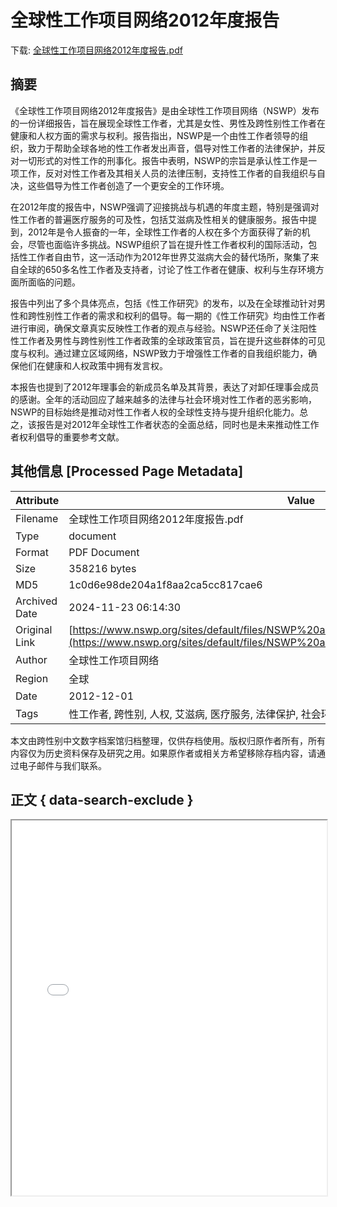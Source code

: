 # 全球性工作项目网络2012年度报告

<!-- tcd_download_link -->
下载: [全球性工作项目网络2012年度报告.pdf](全球性工作项目网络2012年度报告.pdf)
<!-- tcd_download_link_end -->

## 摘要

<!-- tcd_abstract -->
《全球性工作项目网络2012年度报告》是由全球性工作项目网络（NSWP）发布的一份详细报告，旨在展现全球性工作者，尤其是女性、男性及跨性别性工作者在健康和人权方面的需求与权利。报告指出，NSWP是一个由性工作者领导的组织，致力于帮助全球各地的性工作者发出声音，倡导对性工作者的法律保护，并反对一切形式的对性工作的刑事化。报告中表明，NSWP的宗旨是承认性工作是一项工作，反对对性工作者及其相关人员的法律压制，支持性工作者的自我组织与自决，这些倡导为性工作者创造了一个更安全的工作环境。

在2012年度的报告中，NSWP强调了迎接挑战与机遇的年度主题，特别是强调对性工作者的普遍医疗服务的可及性，包括艾滋病及性相关的健康服务。报告中提到，2012年是令人振奋的一年，全球性工作者的人权在多个方面获得了新的机会，尽管也面临许多挑战。NSWP组织了旨在提升性工作者权利的国际活动，包括性工作者自由节，这一活动作为2012年世界艾滋病大会的替代场所，聚集了来自全球的650多名性工作者及支持者，讨论了性工作者在健康、权利与生存环境方面所面临的问题。

报告中列出了多个具体亮点，包括《性工作研究》的发布，以及在全球推动针对男性和跨性别性工作者的需求和权利的倡导。每一期的《性工作研究》均由性工作者进行审阅，确保文章真实反映性工作者的观点与经验。NSWP还任命了关注阳性性工作者及男性与跨性别性工作者政策的全球政策官员，旨在提升这些群体的可见度与权利。通过建立区域网络，NSWP致力于增强性工作者的自我组织能力，确保他们在健康和人权政策中拥有发言权。

本报告也提到了2012年理事会的新成员名单及其背景，表达了对卸任理事会成员的感谢。全年的活动回应了越来越多的法律与社会环境对性工作者的恶劣影响，NSWP的目标始终是推动对性工作者人权的全球性支持与提升组织化能力。总之，该报告是对2012年全球性工作者状态的全面总结，同时也是未来推动性工作者权利倡导的重要参考文献。

<!-- tcd_abstract_end -->

## 其他信息 [Processed Page Metadata]

| Attribute       | Value                                  |
|-----------------|----------------------------------------|
| Filename        | 全球性工作项目网络2012年度报告.pdf                             |
| Type            | document                                 |
| Format          | PDF Document                               |
| Size            | 358216 bytes                           |
| MD5             | 1c0d6e98de204a1f8aa2ca5cc817cae6                                  |
| Archived Date   | 2024-11-23 06:14:30                             |
| Original Link   | [https://www.nswp.org/sites/default/files/NSWP%20annual%20report%202012%20chinese.pdf](https://www.nswp.org/sites/default/files/NSWP%20annual%20report%202012%20chinese.pdf)                         |
| Author          | 全球性工作项目网络                               |
| Region          | 全球                               |
| Date            | 2012-12-01                                 |
| Tags            | 性工作者, 跨性别, 人权, 艾滋病, 医疗服务, 法律保护, 社会环境, 全球网络                                 |

本文由跨性别中文数字档案馆归档整理，仅供存档使用。版权归原作者所有，所有内容仅为历史资料保存及研究之用。如果原作者或相关方希望移除存档内容，请通过电子邮件与我们联系。

## 正文 { data-search-exclude }

<!-- tcd_main_text -->
<iframe src="../全球性工作项目网络2012年度报告.pdf" width="100%" height="600px">
    <p>无法显示PDF，请下载查看。</p>
</iframe>
<!-- tcd_main_text_end -->

